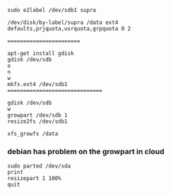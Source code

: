 
```
sudo e2label /dev/sdb1 supra

/dev/disk/by-label/supra /data ext4  defaults,prjquota,usrquota,grpquota 0 2
```
```
=======================

apt-get install gdisk
gdisk /dev/sdb
o
n
w
mkfs.ext4 /dev/sdb1
==============================
```

```
gdisk /dev/sdb
w
growpart /dev/sdb 1
resize2fs /dev/sdb1

xfs_growfs /data
```

### debian has problem on the growpart in cloud
```
sudo parted /dev/sda
print
resizepart 1 100%
quit
```
